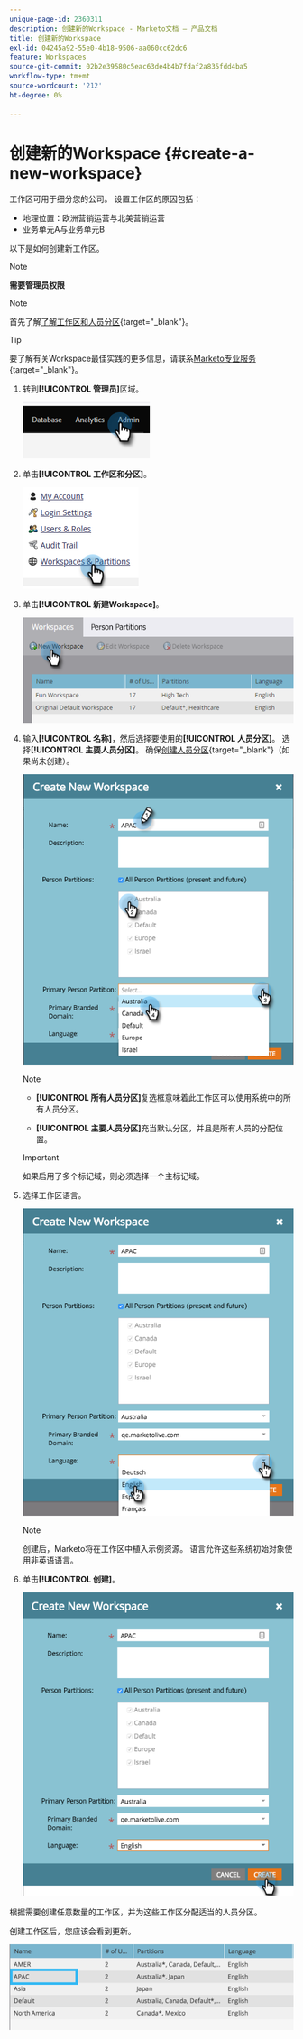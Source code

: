 ```yaml
---
unique-page-id: 2360311
description: 创建新的Workspace - Marketo文档 — 产品文档
title: 创建新的Workspace
exl-id: 04245a92-55e0-4b18-9506-aa060cc62dc6
feature: Workspaces
source-git-commit: 02b2e39580c5eac63de4b4b7fdaf2a835fdd4ba5
workflow-type: tm+mt
source-wordcount: '212'
ht-degree: 0%

---
```


# 创建新的Workspace {#create-a-new-workspace}

工作区可用于细分您的公司。 设置工作区的原因包括：

* 地理位置：欧洲营销运营与北美营销运营
* 业务单元A与业务单元B

以下是如何创建新工作区。

>[!NOTE]
>
>**需要管理员权限**

>[!NOTE]
>
>首先了解[了解工作区和人员分区](/help/marketo/product-docs/administration/workspaces-and-person-partitions/understanding-workspaces-and-person-partitions.md){target="_blank"}。

>[!TIP]
>
>要了解有关Workspace最佳实践的更多信息，请联系[Marketo专业服务](https://business.adobe.com/products/marketo/services-support.html){target="_blank"}。

1. 转到&#x200B;**[!UICONTROL 管理员]**&#x200B;区域。

   ![](assets/create-a-new-workspace-1.png)

1. 单击&#x200B;**[!UICONTROL 工作区和分区]**。

   ![](assets/create-a-new-workspace-2.png)

1. 单击&#x200B;**[!UICONTROL 新建Workspace]**。

   ![](assets/create-a-new-workspace-3.png)

1. 输入&#x200B;**[!UICONTROL 名称]**，然后选择要使用的&#x200B;**[!UICONTROL 人员分区]**。 选择&#x200B;**[!UICONTROL 主要人员分区]**。 确保[创建人员分区](/help/marketo/product-docs/administration/workspaces-and-person-partitions/create-a-person-partition.md){target="_blank"}（如果尚未创建）。

   ![](assets/create-a-new-workspace-4.png)

   >[!NOTE]
   >
   >* **[!UICONTROL 所有人员分区]**&#x200B;复选框意味着此工作区可以使用系统中的所有人员分区。
   >
   >* **[!UICONTROL 主要人员分区]**&#x200B;充当默认分区，并且是所有人员的分配位置。

   >[!IMPORTANT]
   >
   >如果启用了多个标记域，则必须选择一个主标记域。

1. 选择工作区语言。

   ![](assets/create-a-new-workspace-5.png)

   >[!NOTE]
   >
   >创建后，Marketo将在工作区中植入示例资源。 语言允许这些系统初始对象使用非英语语言。

1. 单击&#x200B;**[!UICONTROL 创建]**。

   ![](assets/create-a-new-workspace-6.png)

根据需要创建任意数量的工作区，并为这些工作区分配适当的人员分区。

创建工作区后，您应该会看到更新。

![](assets/create-a-new-workspace-7.png)
